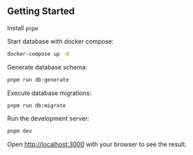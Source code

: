 ## Getting Started

Install `pnpm`

Start database with docker compose:

```bash
docker-compose up -d
```

Generate database schema:

```bash
pnpm run db:generate
```

Execute database migrations:

```bash
pnpm run db:migrate
```

Run the development server:

```bash
pnpm dev
```

Open [http://localhost:3000](http://localhost:3000) with your browser to see the result.
